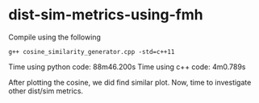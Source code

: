 # dist-sim-metrics-using-fmh
Compile using the following
```
g++ cosine_similarity_generator.cpp -std=c++11
```

Time using python code: 88m46.200s
Time using c++ code: 4m0.789s


After plotting the cosine, we did find similar plot.
Now, time to investigate other dist/sim metrics.
